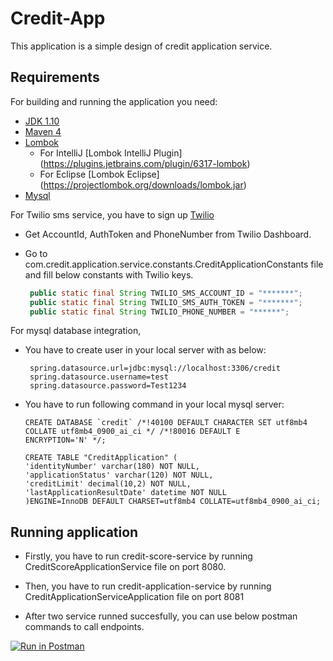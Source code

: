 # Credit-App

This application is a simple design of credit application service.

## Requirements

For building and running the application you need:

- [JDK 1.10](https://www.oracle.com/technetwork/java/javase/downloads/jdk10-downloads-4416644.html)
- [Maven 4](https://maven.apache.org)
- [Lombok](https://projectlombok.org/)
    * For IntelliJ [Lombok IntelliJ Plugin] (https://plugins.jetbrains.com/plugin/6317-lombok)
    * For Eclipse [Lombok Eclipse] (https://projectlombok.org/downloads/lombok.jar)
- [Mysql](https://dev.mysql.com/downloads/mysql/)
    
For Twilio sms service, you have to sign up [Twilio](https://www.twilio.com)

   - Get AccountId, AuthToken and PhoneNumber from Twilio Dashboard.
   - Go to com.credit.application.service.constants.CreditApplicationConstants file and fill below constants with Twilio keys.
      
      ```java
       public static final String TWILIO_SMS_ACCOUNT_ID = "*******";
       public static final String TWILIO_SMS_AUTH_TOKEN = "*******";
       public static final String TWILIO_PHONE_NUMBER = "******";
      ```
 For mysql database integration,
 
  - You have to create user in your local server with as below:
  
         spring.datasource.url=jdbc:mysql://localhost:3306/credit
         spring.datasource.username=test
         spring.datasource.password=Test1234
 
  - You have to run following command in your local mysql server:
       
        CREATE DATABASE `credit` /*!40100 DEFAULT CHARACTER SET utf8mb4 COLLATE utf8mb4_0900_ai_ci */ /*!80016 DEFAULT E             ENCRYPTION='N' */;

        CREATE TABLE "CreditApplication" (
        'identityNumber' varchar(180) NOT NULL,
        'applicationStatus' varchar(120) NOT NULL,
        'creditLimit' decimal(10,2) NOT NULL,
        'lastApplicationResultDate' datetime NOT NULL
        )ENGINE=InnoDB DEFAULT CHARSET=utf8mb4 COLLATE=utf8mb4_0900_ai_ci;
        
        
 ## Running application
 
  - Firstly, you have to run credit-score-service by running CreditScoreApplicationService file on port 8080.
  
  - Then, you have to run credit-application-service by running CreditApplicationServiceApplication file on port 8081
  
  - After two service runned succesfully, you can use below postman commands to call endpoints.
        
 [![Run in Postman](https://run.pstmn.io/button.svg)](https://app.getpostman.com/run-collection/cd0995a05baa322ee550)
       
      
